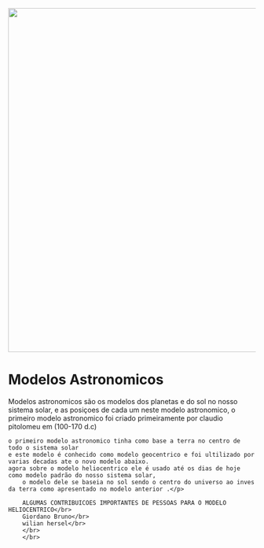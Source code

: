 <!DOCTYPE html>
<html lang="pt-br">
<head> 
    <div align="center">
<img src="![Heliocentrismo x geocentrismo-min](https://github.com/ComiKetoy/fisicaaa/assets/148079444/f4ef159b-e041-45da-b47c-be90bd8ab07f)" width="700px" />
</div>
    <meta charset="UTF-8">
    <meta name="viewport" content="width=device-width, initial-scale=1.0">
    <link rel="stylesheet" href="style.css">
</head>
<body>
    <h1 id="titulo" >Modelos Astronomicos</h1>
    <p class="texto">Modelos astronomicos são os modelos dos planetas e do sol no nosso
        sistema solar, e as posiçoes de cada um neste modelo astronomico,
        o primeiro modelo astronomico foi criado primeiramente por claudio pitolomeu em (100-170 d.c)
       
    o primeiro modelo astronomico tinha como base a terra no centro de todo o sistema solar
    e este modelo é conhecido como modelo geocentrico e foi ultilizado por varias decadas ate o novo modelo abaixo. 
    agora sobre o modelo heliocentrico ele é usado até os dias de hoje como modelo padrão do nosso sistema solar,
        o modelo dele se baseia no sol sendo o centro do universo ao inves da terra como apresentado no modelo anterior .</p>

        ALGUMAS CONTRIBUICOES IMPORTANTES DE PESSOAS PARA O MODELO HELIOCENTRICO</br>
        Giordano Bruno</br>
        wilian hersel</br>
        </br>
        </br>
